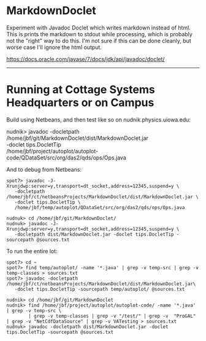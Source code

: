 # MarkdownDoclet
Experiment with Javadoc Doclet which writes markdown instead of html.  This is 
prints the markdown to stdout while processing, which is probably not the "right"
way to do this.  I'm not sure if this can be done cleanly, but worse case I'll 
ignore the html output.

https://docs.oracle.com/javase/7/docs/jdk/api/javadoc/doclet/

<hr>

# Running at Cottage Systems Headquarters or on Campus

Build using Netbeans, and then test like so on nudnik.physics.uiowa.edu:

nudnik> javadoc -docletpath /home/jbf/git/MarkdownDoclet/dist/MarkdownDoclet.jar \
   -doclet tips.DocletTip \
   /home/jbf/project/autoplot/autoplot-code/QDataSet/src/org/das2/qds/ops/Ops.java

And to debug from Netbeans:
~~~~~
spot7> javadoc -J-Xrunjdwp:server=y,transport=dt_socket,address=12345,suspend=y \
   -docletpath /home/jbf/ct/netbeansProjects/MarkdownDoclet/dist/MarkdownDoclet.jar \
   -doclet tips.DocletTip \
   /home/jbf/temp/autoplot/QDataSet/src/org/das2/qds/ops/Ops.java
~~~~~

~~~~~
nudnuk> cd /home/jbf/git/MarkdownDoclet/
nudnuk> javadoc -J-Xrunjdwp:server=y,transport=dt_socket,address=12345,suspend=y \
   -docletpath dist/MarkdownDoclet.jar -doclet tips.DocletTip -sourcepath @sources.txt
~~~~~

To run the entire lot:
~~~~~
spot7> cd ~
spot7> find temp/autoplot/ -name '*.java' | grep -v temp-src | grep -v temp-classes > sources.txt
spot7> javadoc -docletpath /home/jbf/ct/netbeansProjects/MarkdownDoclet/dist/MarkdownDoclet.jar\
   -doclet tips.DocletTip -sourcepath temp/autoplot/ @sources.txt
~~~~~

~~~~~
nudnik> cd /home/jbf/git/MarkdownDoclet
nudnik> find /home/jbf/project/autoplot/autoplot-code/ -name '*.java' | grep -v temp-src \
        | grep -v temp-classes | grep -v "/test/" | grep -v  "ProGAL" | grep -v "NetCdfDataSource" | grep -v VATesting > sources.txt
nudnuk> javadoc -docletpath dist/MarkdownDoclet.jar -doclet tips.DocletTip -sourcepath @sources.txt
~~~~~